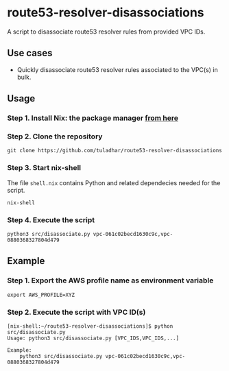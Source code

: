 # route53-resolver-disassociations
A script to disassociate route53 resolver rules from provided VPC IDs.

## Use cases
- Quickly disassociate route53 resolver rules associated to the VPC(s) in bulk.

## Usage

### Step 1. Install Nix: the package manager [from here](https://nixos.org/download.html#download-nix)

### Step 2. Clone the repository
```
git clone https://github.com/tuladhar/route53-resolver-disassociations
```

### Step 3. Start nix-shell

The file `shell.nix` contains Python and related dependecies needed for the script.
```
nix-shell
```

### Step 4. Execute the script
```
python3 src/disassociate.py vpc-061c02becd1630c9c,vpc-0880368327804d479
```

## Example

### Step 1. Export the AWS profile name as environment variable
```
export AWS_PROFILE=XYZ
```

### Step 2. Execute the script with VPC ID(s)
```
[nix-shell:~/route53-resolver-disassociations]$ python src/disassociate.py
Usage: python3 src/disassociate.py [VPC_IDS,VPC_IDS,...]

Example:
    python3 src/disassociate.py vpc-061c02becd1630c9c,vpc-0880368327804d479
```
